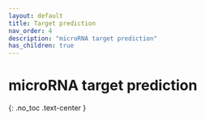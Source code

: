 ```yaml
---
layout: default
title: Target prediction
nav_order: 4
description: "microRNA target prediction"
has_children: true
---
```


# microRNA target prediction
{: .no_toc .text-center }
